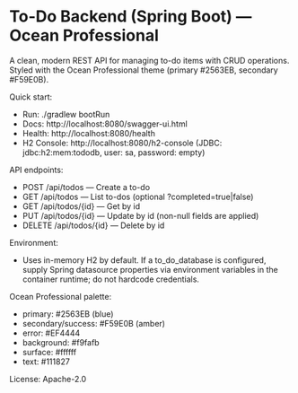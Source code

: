 # To-Do Backend (Spring Boot) — Ocean Professional

A clean, modern REST API for managing to-do items with CRUD operations. 
Styled with the Ocean Professional theme (primary #2563EB, secondary #F59E0B).

Quick start:
- Run: ./gradlew bootRun
- Docs: http://localhost:8080/swagger-ui.html
- Health: http://localhost:8080/health
- H2 Console: http://localhost:8080/h2-console (JDBC: jdbc:h2:mem:tododb, user: sa, password: empty)

API endpoints:
- POST /api/todos — Create a to-do
- GET /api/todos — List to-dos (optional ?completed=true|false)
- GET /api/todos/{id} — Get by id
- PUT /api/todos/{id} — Update by id (non-null fields are applied)
- DELETE /api/todos/{id} — Delete by id

Environment:
- Uses in-memory H2 by default. If a to_do_database is configured, supply Spring datasource properties via environment variables in the container runtime; do not hardcode credentials.

Ocean Professional palette:
- primary: #2563EB (blue)
- secondary/success: #F59E0B (amber)
- error: #EF4444
- background: #f9fafb
- surface: #ffffff
- text: #111827

License: Apache-2.0
